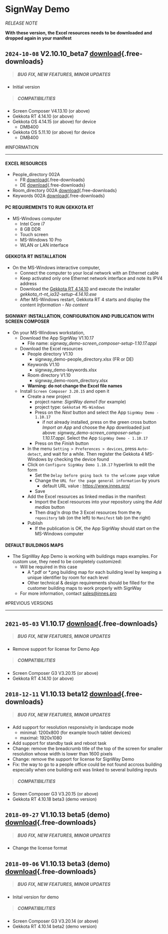 # SignWay Demo
*RELEASE NOTE*

**With these version, the Excel resources needs to be downloaded and dropped again in your manifest**

## `2024-10-08` V2.10.10_beta7 [download](app-signway/signway_demo-screen_composer-addin-2.10.10_beta07.appi){.free-downloads}
>##### **BUG FIX, NEW FEATURES, MINOR UPDATES**
- Initial version
>##### **COMPATIBILITIES** 
- Screen Composer V4.13.10 (or above)
- Gekkota RT 4.14.10 (or above)
- Gekkota OS 4.14.15 (or above) for device
	- DMB400
- Gekkota OS 5.11.10 (or above) for device
	- DMB400

#INFORMATION
***********************************************************************
#### **EXCEL RESOURCES**
- People_directory 002A 
	- FR [download](app-signway/002A/FR/signway_demo-people_directory.xlsx){.free-downloads}
	- DE [download](app-signway/002A/DE/signway_demo-people_directory.xlsx){.free-downloads}   
- Room_directory 002A [download](app-signway/002A/signway_demo-room_directory.xlsx){.free-downloads}
- Keywords 002A [download](app-signway/002A/signway_demo-keywords.xlsx){.free-downloads}  
#### **PC REQUIREMENTS TO RUN GEKKOTA RT**
- MS-Windows computer  
	- Intel Core i7 
	- 8 GB DDR
	- Touch screen
	- MS-Windows 10 Pro
	- WLAN or LAN interface
#### **GEKKOTA RT INSTALLATION**
- On the MS-Windows interactive computer, 
	- Connect the computer to your local network with an Ethernet cable 
	- Keep activated only one Ethernet network interface and note its IPV4 address 
	- Download the [Gekkota RT 4.14.10](http://www.innes.pro/en/support/index.php?Gekkota_G4_for_device/Gekkota_Runtime_for_Windows) and execute the installer *gekkota_rt-nt_ia32-setup-4.14.10.exe*
	- After MS-Windows restart, Gekkota RT 4 starts and display the content *Information - No content* 
#### **SIGNWAY: INSTALLATION, CONFIGURATION AND PUBLICATION WITH SCREEN COMPOSER**
- On your MS-Windows workstation,
	- Download the App SignWay V1.10.17
		- File name: *signway_demo-screen_composer-setup-1.10.17.appi*
	- Download the Excel resources
		- People directory V1.10 
			- signway_demo-people_directory.xlsx (FR or DE)
		- Keywords V1.10
			- signway_demo-keywords.xlsx
		- Room directory V1.10
			- signway_demo-room_directory.xlsx
		- **Warning: do not change the Excel file names**  
	- Install ```Screen Composer 3.20.15``` and open it 
		- Create a new project 
			- project name: *SignWay demo1* (for example)
			- project type: ```Gekkota4 MS-Windows```
			- Press on the *Next* button and select the App ```SignWay Demo - 1.10.17``` 
				- if not already installed, press on the green cross button *Import an App* and choose the App downloaded just above: *signway_demo-screen_composer-setup-1.10.17.appi*. Select the App ```SignWay Demo - 1.10.17```			
			- Press on the *Finish* button
		- In the menu ```Setting > Preferences > devices```, press ```Auto-detect```, and wait for a while. Then register the Gekkota 4 MS-Windows by checking the device found		
		- Click on ```Configure SignWay Demo 1.10.17``` hyperlink to edit the form 
			- Set the ```Delay before going back to the welcome page``` value 
			- Change the ```URL for the page general information``` by yours 
				- default URL value : https://www.innes.pro/ 
			- Save 
		- Add the Excel resources as linked medias in the manifest:
			- Import the Excel resources into your repository using the *Add medias* button   
			- Then drag'n drop the 3 Excel resources from the ```My repository``` tab (on the left) to ```Manifest``` tab (on the right) 
		- Publish 
			- If the publication is OK, the App SignWay should start on the MS-Windows computer
#### **DEFAULT BUILDINGS MAPS**
- The SignWay App Demo is working with buildings maps examples. For custom use, they need to be completely customized:
	- Will be required in this case        
		- A *.pdf or *.png building map for each building level by keeping a unique identifier by room for each level
		- Other technical & design requirements should be filled for the customer building maps to work properly with SignWay
	- For more information, contact sales@innes.pro

#PREVIOUS VERSIONS
***********************************************************************

## `2021-05-03` V1.10.17 [download](app-signway/signway_demo-screen_composer-setup-1.10.17.appi){.free-downloads}
>##### **BUG FIX, NEW FEATURES, MINOR UPDATES**
- Remove support for license for Demo App
>##### **COMPATIBILITIES** 
- Screen Composer G3 V3.20.15 (or above)
- Gekkota RT 4.14.10 (or above)

## `2018-12-11` V1.10.13 beta12 [download](app-signway/signway_demo-screen_composer-setup-1.10.13_beta12.appi){.free-downloads}
>##### **BUG FIX, NEW FEATURES, MINOR UPDATES**
- Add support for resolution responsivity in landscape mode 
	- minimal: 1200x800 (for example touch tablet devices)
	- maximal: 1920x1080 
- Add support for standby task and reboot task 
- Change: remove the breadcrumb title of the top of the screen for smaller resolution whose width is lower than 1600 pixels      
- Change: remove the support for license for SignWay Demo
- Fix: the way to go to a people office could be not found accross building especially when one building exit was linked to several building inputs
>##### **COMPATIBILITIES** 
- Screen Composer G3 V3.20.15 (or above)
- Gekkota RT 4.10.18 beta3 (demo version)

## `2018-09-27` V1.10.13 beta5 (demo) [download](app-signway/signway_demo-screen_composer-setup-1.10.13_beta5.appi){.free-downloads}
>##### **BUG FIX, NEW FEATURES, MINOR UPDATES**
- Change the license format

## `2018-09-06` V1.10.13 beta3 (demo) [download](app-signway/signway_demo-screen_composer-setup-1.10.13beta3.appi){.free-downloads}
>##### **BUG FIX, NEW FEATURES, MINOR UPDATES**
- Inital version for demo
>##### **COMPATIBILITIES** 
- Screen Composer G3 V3.20.14 (or above)
- Gekkota RT 4.10.14 beta2 (demo version)